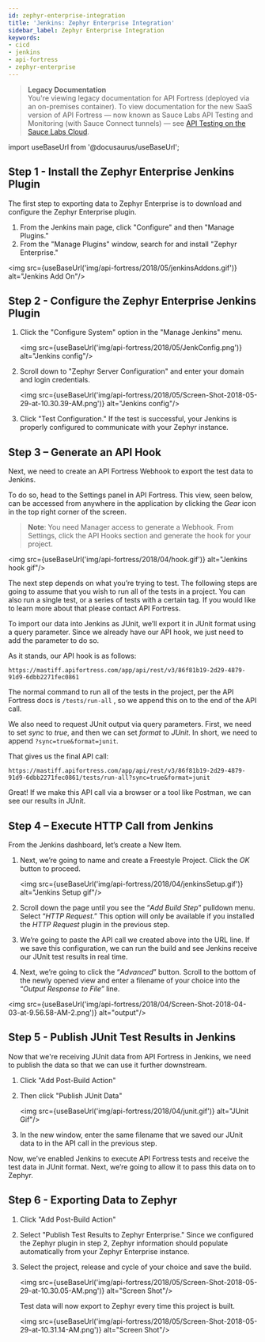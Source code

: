 ```yaml
---
id: zephyr-enterprise-integration
title: 'Jenkins: Zephyr Enterprise Integration'
sidebar_label: Zephyr Enterprise Integration
keywords:
- cicd
- jenkins
- api-fortress
- zephyr-enterprise
---
```


<head>
  <meta name="robots" content="noindex" />
</head>

> **Legacy Documentation**<br/>You're viewing legacy documentation for API Fortress (deployed via an on-premises container). To view documentation for the new SaaS version of API Fortress &#8212; now known as Sauce Labs API Testing and Monitoring (with Sauce Connect tunnels) &#8212; see [API Testing on the Sauce Labs Cloud](/api-testing/).

import useBaseUrl from '@docusaurus/useBaseUrl';

## Step 1 - Install the Zephyr Enterprise Jenkins Plugin

The first step to exporting data to Zephyr Enterprise is to download and configure the Zephyr Enterprise plugin.

1. From the Jenkins main page, click "Configure" and then "Manage Plugins."
2. From the "Manage Plugins" window, search for and install "Zephyr Enterprise."

<img src={useBaseUrl('img/api-fortress/2018/05/jenkinsAddons.gif')} alt="Jenkins Add On"/>

## Step 2 - Configure the Zephyr Enterprise Jenkins Plugin

1. Click the "Configure System" option in the "Manage Jenkins" menu.

   <img src={useBaseUrl('img/api-fortress/2018/05/JenkConfig.png')} alt="Jenkins config"/>

2. Scroll down to "Zephyr Server Configuration" and enter your domain and login credentials.

   <img src={useBaseUrl('img/api-fortress/2018/05/Screen-Shot-2018-05-29-at-10.30.39-AM.png')} alt="Jenkins config"/>

3. Click "Test Configuration." If the test is successful, your Jenkins is properly configured to communicate with your Zephyr instance.

## Step 3 – Generate an API Hook

Next, we need to create an API Fortress Webhook to export the test data to Jenkins.

To do so, head to the Settings panel in API Fortress. This view, seen below, can be accessed from anywhere in the application by clicking the _Gear_ icon in the top right corner of the screen.

> **Note**: You need Manager access to generate a Webhook. From Settings, click the API Hooks section and generate the hook for your project.

<img src={useBaseUrl('img/api-fortress/2018/04/hook.gif')} alt="Jenkins hook gif"/>

The next step depends on what you’re trying to test. The following steps are going to assume that you wish to run all of the tests in a project. You can also run a single test, or a series of tests with a certain tag. If you would like to learn more about that please contact API Fortress.

To import our data into Jenkins as JUnit, we’ll export it in JUnit format using a query parameter. Since we already have our API hook, we just need to add the parameter to do so.

As it stands, our API hook is as follows:

```http request
https://mastiff.apifortress.com/app/api/rest/v3/86f81b19-2d29-4879-91d9-6dbb2271fec0861
```

The normal command to run all of the tests in the project, per the API Fortress docs is `/tests/run-all` , so we append this on to the end of the API call.

We also need to request JUnit output via query parameters. First, we need to set _sync_ to _true_, and then we can set _format_ to _JUnit_. In short, we need to append `?sync=true&format=junit`.

That gives us the final API call:

```http request
https://mastiff.apifortress.com/app/api/rest/v3/86f81b19-2d29-4879-91d9-6dbb2271fec0861/tests/run-all?sync=true&format=junit
```

Great! If we make this API call via a browser or a tool like Postman, we can see our results in JUnit.

## Step 4 – Execute HTTP Call from Jenkins

From the Jenkins dashboard, let’s create a New Item.

1. Next, we’re going to name and create a Freestyle Project. Click the _OK_ button to proceed.

   <img src={useBaseUrl('img/api-fortress/2018/04/jenkinsSetup.gif')} alt="Jenkins Setup gif"/>

2. Scroll down the page until you see the “_Add Build Step_” pulldown menu. Select “_HTTP Request_.”
   This option will only be available if you installed the _HTTP Request_ plugin in the previous step.

3. We’re going to paste the API call we created above into the URL line. If we save this configuration, we can run the build and see Jenkins receive our JUnit test results in real time.

4. Next, we’re going to click the “_Advanced_” button. Scroll to the bottom of the newly opened view and enter a filename of your choice into the “_Output Response to File”_ line.

<img src={useBaseUrl('img/api-fortress/2018/04/Screen-Shot-2018-04-03-at-9.56.58-AM-2.png')} alt="output"/>

## Step 5 - Publish JUnit Test Results in Jenkins

Now that we're receiving JUnit data from API Fortress in Jenkins, we need to publish the data so that we can use it further downstream.

1. Click "Add Post-Build Action"
2. Then click "Publish JUnit Data"

   <img src={useBaseUrl('img/api-fortress/2018/04/junit.gif')} alt="JUnit Gif"/>

3. In the new window, enter the same filename that we saved our JUnit data to in the API call in the previous step.

Now, we’ve enabled Jenkins to execute API Fortress tests and receive the test data in JUnit format. Next, we’re going to allow it to pass this data on to Zephyr.

## Step 6 - Exporting Data to Zephyr

1. Click "Add Post-Build Action"
2. Select "Publish Test Results to Zephyr Enterprise."
   Since we configured the Zephyr plugin in step 2, Zephyr information should populate automatically from your Zephyr Enterprise instance.

3. Select the project, release and cycle of your choice and save the build.

   <img src={useBaseUrl('img/api-fortress/2018/05/Screen-Shot-2018-05-29-at-10.30.05-AM.png')} alt="Screen Shot"/>

   Test data will now export to Zephyr every time this project is built.

   <img src={useBaseUrl('img/api-fortress/2018/05/Screen-Shot-2018-05-29-at-10.31.14-AM.png')} alt="Screen Shot"/>
